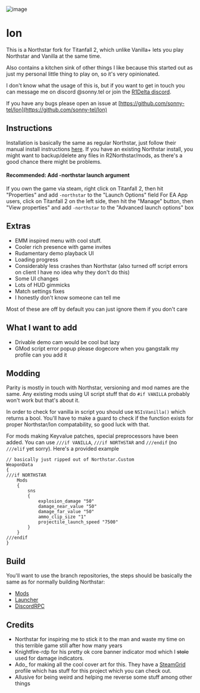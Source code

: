 
![image](https://github.com/user-attachments/assets/bedb5003-56c8-4eb8-8e33-fa2e4cec5c24)
# Ion

This is a Northstar fork for Titanfall 2, which unlike Vanilla+ lets you play Northstar and Vanilla at the same time.

Also contains a kitchen sink of other things I like because this started out as just my personal little thing to play on, so it's very opinionated.

I don't know what the usage of this is, but if you want to get in touch you can message me on discord @sonny.tel or join the [R1Delta discord](https://discord.gg/r1delta).

If you have any bugs please open an issue at [https://github.com/sonny-tel/Ion](https://github.com/sonny-tel/Ion)

## Instructions

Installation is basically the same as regular Northstar, just follow their manual install instructions [here](https://docs.northstar.tf/Wiki/installing-northstar/manual-installation/#installing-northstar). If you have an existing Northstar install, you might want to backup/delete any files in R2Northstar/mods, as there's a good chance there might be problems.

#### Recommended: Add -northstar launch argument
If you own the game via steam, right click on Titanfall 2, then hit "Properties" and add `-northstar` to the "Launch Options" field
For EA App users, click on Titanfall 2 on the left side, then hit the "Manage" button, then "View properties" and add `-northstar` to the "Advanced launch options" box

## Extras
* EMM inspired menu with cool stuff.
* Cooler rich presence with game invites
* Rudamentary demo playback UI
* Loading progress
* Considerably less crashes than Northstar (also turned off script errors on client I have no idea why they don't do this)
* Some UI changes
* Lots of HUD gimmicks
* Match settings fixes
* I honestly don't know someone can tell me

Most of these are off by default you can just ignore them if you don't care

## What I want to add
* Drivable demo cam would be cool but lazy
* GMod script error popup please dogecore when you gangstalk my profile can you add it

## Modding
Parity is mostly in touch with Northstar, versioning and mod names are the same. Any existing mods using UI script stuff that do `#if VANILLA` probably won't work but that's about it.

In order to check for vanilla in script you should use `NSIsVanilla()` which returns a bool. You'll have to make a guard to check if the function exists for proper Northstar/Ion compatability, so good luck with that.

For mods making Keyvalue patches, special preprocessors have been added. You can use `///if VANILLA`, `///if NORTHSTAR` and `///endif` (no `///elif` yet sorry). Here's a provided example

```
// basically just ripped out of Northstar.Custom
WeaponData
{
///if NORTHSTAR
    Mods
    {
        sns
        {
            explosion_damage "50"
            damage_near_value "50"
            damage_far_value "50"
            ammo_clip_size "1"
            projectile_launch_speed "7500"
        }
    }
///endif
}
```

## Build
You'll want to use the branch repositories, the steps should be basically the same as for normally building Northstar:
* [Mods](https://github.com/VITALISED/NorthstarMods/tree/ion)
* [Launcher](https://github.com/VITALISED/NorthstarLauncher/tree/ion)
* [DiscordRPC](https://github.com/sonny-tel/NorthstarDiscordRPC/tree/ion)

## Credits
* Northstar for inspiring me to stick it to the man and waste my time on this terrible game still after how many years
* Knightfire-rdp for his pretty ok core banner indicator mod which I ~~stole~~ used for damage indicators.
* Ado_ for making all the cool cover art for this. They have a [SteamGrid](https://www.steamgriddb.com/profile/76561199101934933) profile which has stuff for this project which you can check out.
* Allusive for being weird and helping me reverse some stuff among other things
